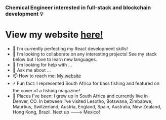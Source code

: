 ### Chemical Engineer interested in full-stack and blockchain development 💡
# View my website [here!](https://nicholaskmilligan.com/)


- 🌱 I’m currently perfecting my React development skills!
- 👯 I’m looking to collaborate on any interesting projects! See my stack below but I love to learn new languages.
- 🤔 I’m looking for help with ...
- 💬 Ask me about ...
- 📫 How to reach me: [My website](https://nicholaskmilligan.com/contact)
- ⚡ Fun fact: I represented South Africa for bass fishing and featured on the cover of a fishing magazine!
- 📍 Places I've been: I grew up in South Africa and currently live in Denver, CO. In between I've visited Lesotho, Botswana, Zimbabwe, Maurtius, Switzerland, Austria, England, Spain, Australia, New Zealand, Hong Kong, Brazil. Next up ---> Mexico!
